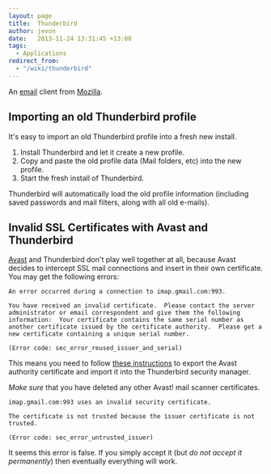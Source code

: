 ```yaml
---
layout: page
title:  Thunderbird
author: jevon
date:   2013-11-24 13:31:45 +13:00
tags:
  - Applications
redirect_from:
  - "/wiki/thunderbird"
---
```


An [email](email.md) client from [Mozilla](mozilla.md).

## Importing an old Thunderbird profile
It's easy to import an old Thunderbird profile into a fresh new install.

1. Install Thunderbird and let it create a new profile.
1. Copy and paste the old profile data (Mail folders, etc) into the new profile.
1. Start the fresh install of Thunderbird.

Thunderbird will automatically load the old profile information (including saved passwords and mail filters, along with all old e-mails).

## Invalid SSL Certificates with Avast and Thunderbird
[Avast](avast.md) and Thunderbird don't play well together at all, because Avast decides to intercept SSL mail connections and insert in their own certificate. You may get the following errors:

```
An error occurred during a connection to imap.gmail.com:993. 

You have received an invalid certificate.  Please contact the server administrator or email correspondent and give them the following information:  Your certificate contains the same serial number as another certificate issued by the certificate authority.  Please get a new certificate containing a unique serial number.

(Error code: sec_error_reused_issuer_and_serial)
```

This means you need to follow <a href="http://www.avast.com/faq.php?article=AVKB91">these instructions</a> to export the Avast authority certificate and import it into the Thunderbird security manager.

*Make sure* that you have deleted any other Avast! mail scanner certificates.

```
imap.gmail.com:993 uses an invalid security certificate.

The certificate is not trusted because the issuer certificate is not trusted.

(Error code: sec_error_untrusted_issuer)
```

It seems this error is false. If you simply accept it (but _do not accept it permanently_) then eventually everything will work.
